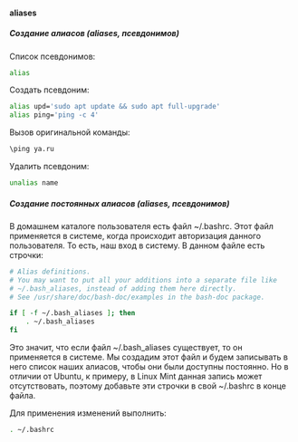 #### aliases
##### Создание алиасов (aliases, псевдонимов) 


Список псевдонимов:

```bash
alias
```


Создать псевдоним:

```bash
alias upd='sudo apt update && sudo apt full-upgrade'
alias ping='ping -c 4'
```


Вызов оригинальной команды:

```bash
\ping ya.ru
```


Удалить псевдоним:

```bash
unalias name
```


##### Создание постоянных алиасов (aliases, псевдонимов) 

В домашнем каталоге пользователя есть файл ~/.bashrc. Этот файл применяется в системе, когда происходит авторизация данного пользователя. То есть, наш вход в систему. В данном файле есть строчки:

```bash
# Alias definitions.
# You may want to put all your additions into a separate file like
# ~/.bash_aliases, instead of adding them here directly.
# See /usr/share/doc/bash-doc/examples in the bash-doc package.

if [ -f ~/.bash_aliases ]; then
    . ~/.bash_aliases
fi
```

Это значит, что если файл ~/.bash_aliases существует, то он применяется в системе. Мы создадим этот файл и будем записывать в него список наших алиасов, чтобы они были доступны постоянно. Но в отличии от Ubuntu, к примеру, в Linux Mint данная запись может отсутствовать, поэтому добавьте эти строчки в свой ~/.bashrc в конце файла.


Для применения изменений выполнить:

```bash
. ~/.bashrc
```
